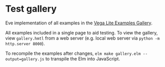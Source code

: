 # Test gallery

Eve implementation of all examples in the [Vega Lite Examples Gallery](https://vega.github.io/vega-lite/examples).

All examples included in a single page to aid testing. To view the gallery, view `gallery.hmtl` from a web server (e.g. local web server via `python -m http.server 8000`).

To recompile the examples after changes, `elm make gallery.elm --output=gallery.js` to transpile the Elm into JavaScript.
